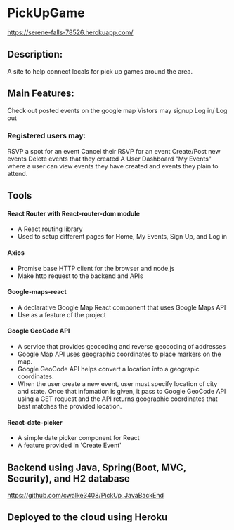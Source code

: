 # PickUpGame
https://serene-falls-78526.herokuapp.com/

## Description:
A site to help connect locals for pick up games around the area.

## Main Features:
Check out posted events on the google map
Vistors may signup 
Log in/ Log out

### Registered users may:
RSVP a spot for an event
Cancel their RSVP for an event
Create/Post new events
Delete events that they created
A User Dashboard "My Events" where a user can view events they have created and events they plain to attend.

## Tools
#### React Router with React-router-dom module
* A React routing library
* Used to setup different pages for Home, My Events, Sign Up, and Log in
#### Axios
* Promise base HTTP client for the browser and node.js
* Make http request to the backend and APIs
#### Google-maps-react
* A declarative Google Map React component that uses Google Maps API
* Use as a feature of the project
#### Google GeoCode API
* A service that provides geocoding and reverse geocoding of addresses
* Google Map API uses geographic coordinates to place markers on the map. 
* Google GeoCode API helps convert a location into a geograpic coordinates.  
* When the user create a new event, user must specify location of city and state.  Once that infomation is given, it pass to Google GeoCode API using a GET request and the API returns geographic coordinates that best matches the provided location.

#### React-date-picker
* A simple date picker component for React
* A feature provided in 'Create Event'


## Backend using Java, Spring(Boot, MVC, Security), and H2 database
https://github.com/cwalke3408/PickUp_JavaBackEnd

## Deployed to the cloud using Heroku
